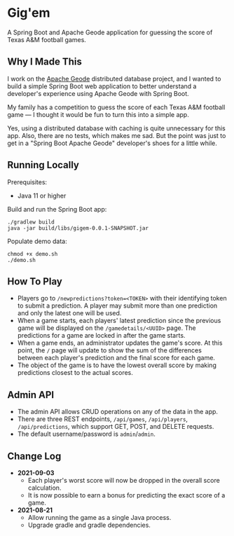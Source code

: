 # Gig'em

A Spring Boot and Apache Geode application for guessing the score of Texas A&M football games.

## Why I Made This

I work on the [Apache Geode](https://github.com/apache/geode) distributed database project, and I wanted to build a simple Spring Boot web application to better understand a developer's experience using Apache Geode with Spring Boot.

My family has a competition to guess the score of each Texas A&M football game — I thought it would be fun to turn this into a simple app.

Yes, using a distributed database with caching is quite unnecessary for this app. Also, there are no tests, which makes me sad. But the point was just to get in a "Spring Boot Apache Geode" developer's shoes for a little while.

## Running Locally

Prerequisites:

- Java 11 or higher

Build and run the Spring Boot app:

```
./gradlew build
java -jar build/libs/gigem-0.0.1-SNAPSHOT.jar
```

Populate demo data:

```
chmod +x demo.sh
./demo.sh
```

## How To Play

- Players go to `/newpredictions?token=<TOKEN>` with their identifying token to submit a prediction. A player may submit more than one prediction and only the latest one will be used.
- When a game starts, each players' latest prediction since the previous game will be displayed on the `/gamedetails/<UUID>` page. The predictions for a game are locked in after the game starts.
- When a game ends, an administrator updates the game's score. At this point, the `/` page will update to show the sum of the differences between each player's prediction and the final score for each game.
- The object of the game is to have the lowest overall score by making predictions closest to the actual scores.

## Admin API

- The admin API allows CRUD operations on any of the data in the app.
- There are three REST endpoints, `/api/games`, `/api/players`, `/api/predictions`, which support GET, POST, and DELETE requests.
- The default username/password is `admin`/`admin`.

## Change Log

- **2021-09-03**
  - Each player's worst score will now be dropped in the overall score calculation.
  - It is now possible to earn a bonus for predicting the exact score of a game.
- **2021-08-21**
  - Allow running the game as a single Java process.
  - Upgrade gradle and gradle dependencies.
